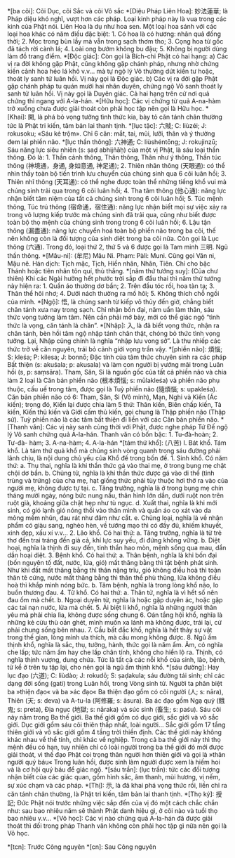 <!-- Đạo Phật -->
*[ba cõi]: Cõi Dục, cõi Sắc và cõi Vô sắc
*[Diệu Pháp Liên Hoa]: 妙法蓮華; là Pháp diệu khó nghĩ, vượt hơn các pháp. Loại kinh pháp này là vua trong các kinh của Phật nói. Liên Hoa là dụ như hoa sen. Một loại hoa sánh với các loại hoa khác có năm điều đặc biệt: 1. Có hoa là có hương: nhân quả đồng thời; 2. Mọc trong bùn lầy mà vẫn trong sạch thơm tho; 3. Cọng hoa từ gốc đã tách rời cành lá; 4. Loài ong bướm không bu đậu; 5. Không bị người dùng làm đồ trang điểm.
*[Độc giác]: Còn gọi là Bích-chi Phật có hai hạng: a) Các vị ra đời không gặp Phật, cũng không gặp chánh pháp, nhưng nhờ chứng kiến cảnh hoa héo lá khô v.v... mà tự ngộ lý Vô thường dứt kiến tư hoặc, thoát ly sanh tử luân hồi. Vị này gọi là Độc giác. b) Các vị ra đời gặp Phật gặp chánh pháp tu quán mười hai nhân duyên, chứng ngộ Vô sanh thoát ly sanh tử luân hồi. Vị này gọi là Duyên giác. Cả hai hạng trên cứ nơi quả chứng thì ngang với A-la-hán.
*[Hữu học]: Các vị chứng từ quả A-na-hàm trở xuống chưa được giải thoát còn phải học tập nên gọi là Hữu học.
*[Khai]: 開, là phá bỏ vọng tưởng tình thức kia, bày tỏ căn tánh chân thường tức là Phật tri kiến, tâm bản lai thanh tịnh.
*[lục tặc]: 六賊; C: liùzéi; J: rokusoku; «Sáu kẻ trộm». Chỉ 6 căn: mắt, tai, mũi, lưỡi, thân và ý thường đem lại phiền não.
*[lục thần thông]: 六神通; C: liùshéntōng; J: rokujinzū; Sáu năng lực siêu nhiên (s: ṣaḍ abhijñāḥ) của một vị Phật, là sáu loại thần thông. Đó là: 1. Thần cảnh thông, Thân thông, Thân như ý thông, Thần túc thông (神境通，身通, 身如意通, 神足通); 2. Thiên nhãn thông (天眼通): có thể nhìn thấy toàn bộ tiến trình lưu chuyển của chúng sinh qua 6 cõi luân hồi; 3. Thiên nhĩ thông (天耳通): có thể nghe được toàn thể những tiếng khổ vui mà chúng sinh trải qua trong 6 cõi luân hồi; 4. Tha tâm thông (他心通): năng lực nhận biết tâm niệm của tất cả chúng sinh trong 6 cõi luân hồi; 5. Túc mệnh thông, Túc trú thông (宿命通，宿住通): năng lực nhận biết mọi sự việc xảy ra trong vô lượng kiếp trước mà chúng sinh đã trải qua, cũng như biết được toàn bộ thọ mệnh của chúng sinh trong trong 6 cõi luân hồi; 6. Lậu tận thông (漏盡通): năng lực chuyển hoá toàn bộ phiền não trong ba cõi, thế nên không còn là đối tượng của sinh diệt trong ba cõi nữa. Còn gọi là Lục thông (六通). Trong đó, loại thứ 2, thứ 5 và 6 được gọi là Tam minh 三明. Ngũ thần thông.
*[Mâu-ni]: (牟尼) Mâu Ni. Phạm: Pàli: Muni. Cũng gọi Văn ni, Mậu nê. Hán dịch: Tịch mặc, Tịch, Hiền nhân, Nhân, Tiên. Chỉ cho bậc Thánh hoặc tiên nhân tôn quí, thù thắng.
*[năm thứ tướng suy]: (Của chư thiên) Khi các Ngài hưởng hết phước trời sắp đi đầu thai thì năm thứ tướng này hiện ra: 1. Quần áo thường dơ bẩn; 2. Trên đầu tóc rối, hoa tàn tạ; 3. Thân thể hôi nhơ; 4. Dưới nách thường ra mồ hôi; 5. Không thích chỗ ngồi của mình.
*[Ngộ]: 悟, là chúng sanh từ kiếp vô thủy đến giờ, chẳng biết chân tánh xưa nay trong sạch. Chỉ nhận bốn đại, năm uẩn làm thân, sáu thức vọng tưởng làm tâm. Nên cần phải mở bày, mới có thể giác ngộ “tình thức là vọng, căn tánh là chân”.
*[Nhập]: 入, là đã biết vọng thức, nhận ra chân tánh, bèn hồi tâm ngộ nhập tánh chân thật, chóng bỏ thức tình vọng tưởng. Lại, Nhập cũng chính là nghĩa “nhập lưu vong sở”. Là thu nhiếp các thức trở về căn nguyên, trái bỏ cảnh giới vọng trần vậy.
*[phiền não]: 煩惱; S: kleśa; P: kilesa; J: bonnō; Ðặc tính của tâm thức chuyên sinh ra các pháp Bất thiện (s: akuśala; p: akusala) và làm con người bị vướng mãi trong Luân hồi (s, p: saṃsāra). Tham, Sân, Si là nguồn gốc của tất cả phiền não và chia làm 2 loại là Căn bản phiền não (根本煩惱; s: mūlakleśa) và phiền não phụ thuộc, cấu uế trong tâm, được gọi là Tuỳ phiền não (隨煩惱; s: upakleśa). Căn bản phiền não có 6: Tham, Sân, Si (Vô minh), Mạn, Nghi và Kiến (Ác kiến); trong đó, Kiến lại được chia làm 5 thứ: Thân kiến, Biên chấp kiến, Tà kiến, Kiến thủ kiến và Giới cấm thủ kiến, gọi chung là Thập phiền não (Thập sử). Tuỳ phiền não là các tâm bất thiện đi liền với các Căn bản phiền não.
*[Thanh văn]: Các vị này sanh cùng thời với Phật, được nghe pháp Tứ Đế ngộ lý Vô sanh chứng quả A-la-hán. Thanh văn có bốn bậc: 1. Tu-đà-hoàn; 2. Tư-đà- hàm; 3. A-na-hàm; 4. A-la-hán
*[tám thứ khổ]: (八苦) I. Bát khổ. Tám khổ. Là tám thứ quả khổ mà chúng sinh vòng quanh trong sáu đường phải lãnh chịu, là nội dung chủ yếu của Khổ đế trong bốn đế. 1. Sinh khổ. Có năm thứ: a. Thụ thai, nghĩa là khi thần thức gá vào thai mẹ, ở trong bụng mẹ chật chội dơ bẩn. b. Chủng tử, nghĩa là khi thần thức được gá vào di thể (tinh trùng và trứng) của cha mẹ, hạt giống thức phải tùy thuộc hơi thở ra vào của người mẹ, không được tự tại. c. Tăng trưởng, nghĩa là ở trong bụng mẹ chín tháng mười ngày, nóng bức nung nấu, thân hình lớn dần, dưới ruột non trên ruột già, khoảng giữa chật hẹp như tù ngục. d. Xuất thai, nghĩa là khi mới sinh, có gió lạnh gió nóng thổi vào thân mình và quần áo cọ xát vào da mỏng mềm nhũn, đau rát như đâm như cắt. e. Chủng loại, nghĩa là về nhân phẩm có giàu sang, nghèo hèn, về tướng mạo thì có đầy đủ, khiếm khuyết, xinh đẹp, xấu xí v.v... 2. Lão khổ. Có hai thứ: a. Tăng trưởng, nghĩa là từ trẻ thơ đến trai tráng đến già cả, khí lực suy yếu, đi đứng không vững. b. Diệt hoại, nghĩa là thịnh đi suy đến, tinh thần hao mòn, mệnh sống qua mau, dần dần hoại diệt. 3. Bệnh khổ. Có hai thứ: a. Thân bệnh, nghĩa là khi bốn đại (bốn nguyên tố đất, nước, lửa, gió) mất thăng bằng thì tật bệnh phát sinh. Như khi đất mất thăng bằng thì thân nặng trĩu, gió không điểu hoà thì toàn thân tê cứng, nước mất thăng bằng thì thân thể phù thũng, lửa không điều hoà thì khắp mình nóng bức. b. Tâm bệnh, nghĩa là trong lòng khổ não, lo buồn thương đau. 4. Tử khổ. Có hai thứ: a. Thân tử, nghĩa là vì hết số nên đau ốm mà chết. b. Ngoại duyên tử, nghĩa là hoặc gặp duyên ác, hoặc gặp các tai nạn nước, lửa mà chết. 5. Ái biệt li khổ, nghĩa là những người thân yêu mà phải chia lìa, không được sống chung 6. Oán tắng hội khổ, nghĩa là những kẻ cừu thù oán ghét, mình muốn xa lánh mà không được, trái lại, cứ phải chung sống bên nhau. 7. Cầu bất đắc khổ, nghĩa là hết thảy sự vật trong thế gian, lòng mình ưa thích, mà cầu mong không được. 8. Ngũ ấm thịnh khổ, nghĩa là sắc, thụ, tưởng, hành, thức gọi là năm ấm. Âm, có nghĩa che lấp; tức năm ấm hay che lấp chân tính, không cho hiển lộ ra. Thịnh, có nghĩa thịnh vượng, dung chứa. Tức là tất cả các nỗi khổ của sinh, lão, bệnh, tử kể ở trên tụ tập lại, cho nên gọi là ngũ ấm thịnh khổ.
*[sáu đường]: Hay lục đạo (六道); C: liùdào; J: rokudō; S: ṣaḍakula; sáu đường tái sinh; chỉ các dạng đời sống (gati) trong Luân hồi, trong Vòng sinh tử. Người ta phân biệt ba »thiện đạo« và ba »ác đạo« Ba thiện đạo gồm có cõi người (人; s: nāra), Thiên (天; s: deva) và A-tu-la (阿修羅; s: āsura). Ba ác đạo gồm Ngạ quỷ (餓鬼; s: preta), Ðịa ngục (地獄; s: nāraka) và súc sinh (畜生; s: paśu). Sáu cõi này nằm trong Ba thế giới. Ba thế giới gồm có dục giới, sắc giới và vô sắc giới. Dục giới gồm sáu cõi thiên thấp nhất, loài người… Sắc giới gồm 17 tầng thiên giới và vô sắc giới gồm 4 tầng trời thiền định. Các thế giới này không khác nhau về thể tính, chỉ khác về nghiệp. Trong cả ba thế giới này thì thọ mệnh đều có hạn, tuy nhiên chỉ có loài người trong ba thế giới đó mới được giải thoát, vì thế đạo Phật coi trọng thân người hơn thiên giới và gọi là »thân người quý báu« Trong luân hồi, được sinh làm người được xem là hiếm hoi và là cơ hội quý báu để giác ngộ.
*[sáu trần]: (lục trần): tức các đối tượng nhận biết của các giác quan, gồm hình sắc, âm thanh, mùi hương, vị nếm, sự xúc chạm và các pháp.
*[Thị]: 示, là đã khai phá vọng thức rồi, liền chỉ ra căn tánh chân thường, là Phật tri kiến, tâm bản lai thanh tịnh.
*[Thọ ký]: 授記; Đức Phật nói trước những việc sắp đến của vị đó một cách chắc chắn như: sau bao nhiêu năm sẽ thành Phật danh hiệu gì, ở cõi nào và tuổi thọ bao nhiêu v.v...
*[Vô học]: Các vị nào chứng quả A-la-hán đã được giải thoát thì đối trong pháp Thanh văn không còn phải học tập gì nữa nên gọi là Vô học.
<!-- Đạo Lão -->
*[tcn]: Trước Công nguyên
*[cn]: Sau Công nguyên



